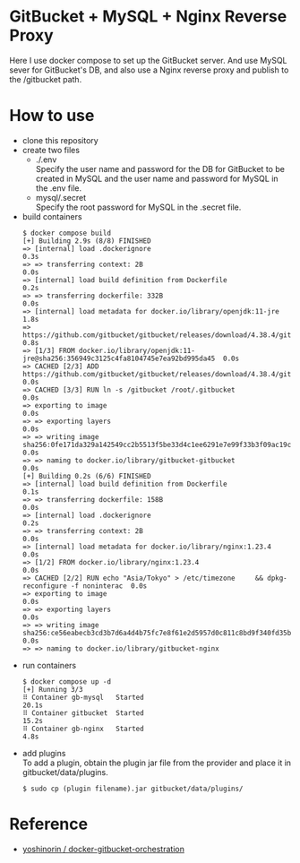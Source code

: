 # GitBucket + MySQL + Nginx Reverse Proxy

Here I use docker compose to set up the GitBucket server.
And use MySQL sever for GitBucket's DB, and also use a Nginx reverse proxy and publish to the /gitbucket path.

# How to use

* clone this repository
* create two files
    * ./.env  
        Specify the user name and password for the DB for GitBucket to be created in MySQL and the user name and password for MySQL in the .env file.
    * mysql/.secret  
        Specify the root password for MySQL in the .secret file.
* build containers
    ```
    $ docker compose build
    [+] Building 2.9s (8/8) FINISHED                                                                   
    => [internal] load .dockerignore                                                             0.3s
    => => transferring context: 2B                                                               0.0s
    => [internal] load build definition from Dockerfile                                          0.2s
    => => transferring dockerfile: 332B                                                          0.0s
    => [internal] load metadata for docker.io/library/openjdk:11-jre                             1.8s
    => https://github.com/gitbucket/gitbucket/releases/download/4.38.4/gitbucket.war             0.8s
    => [1/3] FROM docker.io/library/openjdk:11-jre@sha256:356949c3125c4fa8104745e7ea92bd995da45  0.0s
    => CACHED [2/3] ADD https://github.com/gitbucket/gitbucket/releases/download/4.38.4/gitbuck  0.0s
    => CACHED [3/3] RUN ln -s /gitbucket /root/.gitbucket                                        0.0s
    => exporting to image                                                                        0.0s
    => => exporting layers                                                                       0.0s
    => => writing image sha256:0fe171da329a142549cc2b5513f5be33d4c1ee6291e7e99f33b3f09ac19ca10b  0.0s
    => => naming to docker.io/library/gitbucket-gitbucket                                        0.0s
    [+] Building 0.2s (6/6) FINISHED                                                                   
    => [internal] load build definition from Dockerfile                                          0.1s
    => => transferring dockerfile: 158B                                                          0.0s
    => [internal] load .dockerignore                                                             0.2s
    => => transferring context: 2B                                                               0.0s
    => [internal] load metadata for docker.io/library/nginx:1.23.4                               0.0s
    => [1/2] FROM docker.io/library/nginx:1.23.4                                                 0.0s
    => CACHED [2/2] RUN echo "Asia/Tokyo" > /etc/timezone     && dpkg-reconfigure -f noninterac  0.0s
    => exporting to image                                                                        0.0s
    => => exporting layers                                                                       0.0s
    => => writing image sha256:ce56eabecb3cd3b7d6a4d4b75fc7e8f61e2d5957d0c811c8bd9f340fd35b807a  0.0s
    => => naming to docker.io/library/gitbucket-nginx  
* run containers
    ```
    $ docker compose up -d
    [+] Running 3/3
    ⠿ Container gb-mysql   Started                                                              20.1s
    ⠿ Container gitbucket  Started                                                              15.2s
    ⠿ Container gb-nginx   Started                                                               4.8s
    ```
* add plugins  
    To add a plugin, obtain the plugin jar file from the provider and place it in gitbucket/data/plugins.
    ```
    $ sudo cp (plugin filename).jar gitbucket/data/plugins/
    ```

# Reference

* [yoshinorin
/
docker-gitbucket-orchestration](https://github.com/yoshinorin/docker-gitbucket-orchestration)
